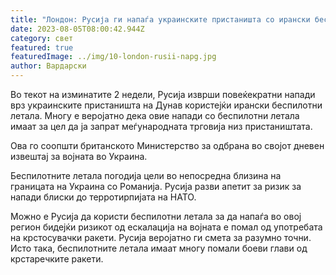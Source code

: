 ```yaml
---
title: "Лондон: Русија ги напаѓа украинските пристаништа со ирански беспилотни летала"
date: 2023-08-05T08:00:42.944Z
category: свет
featured: true
featuredImage: ../img/10-london-rusii-napg.jpg
author: Вардарски
---
```

Во текот на изминатите 2 недели, Русија изврши повеќекратни напади врз украинските пристаништа на Дунав користејќи ирански беспилотни летала. Многу е веројатно дека овие напади со беспилотни летала имаат за цел да ја запрат меѓународната трговија низ пристаништата.

Ова го соопшти британското Министерство за одбрана во својот дневен извештај за војната во Украина.

Беспилотните летала погодија цели во непосредна близина на границата на Украина со Романија. Русија разви апетит за ризик за напади блиски до терротирпијата на НАТО.

Можно е Русија да користи беспилотни летала за да напаѓа во овој регион бидејќи ризикот од ескалација на војната е помал од употребата на крстосувачки ракети. Русија веројатно ги смета за разумно точни. Исто така, беспилотните летала имаат многу помали боеви глави од крстаречките ракети.